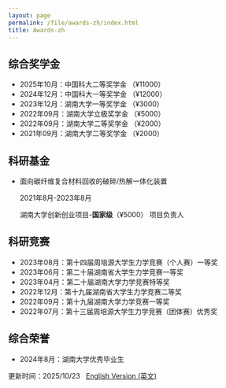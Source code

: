 ```yaml
---
layout: page
permalink: /file/awards-zh/index.html
title: Awards-zh
---
```


## 综合奖学金

- 2025年10月：中国科大二等奖学金 （¥11000）<br>
- 2024年12月：中国科大一等奖学金 （¥12000）<br>
- 2023年12月：湖南大学一等奖学金 （¥3000）<br>
- 2022年09月：湖南大学立极奖学金 （¥5000）<br>
- 2022年09月：湖南大学二等奖学金 （¥2000）<br>
- 2021年09月：湖南大学二等奖学金 （¥2000）<br>

## 科研基金

- 面向碳纤维复合材料回收的破碎/热解一体化装置 

  2021年8月-2023年8月 <br>
  
  湖南大学创新创业项目-**国家级**（¥5000） 项目负责人 <br>

## 科研竞赛

- 2023年08月：第十四届周培源大学生力学竞赛（个人赛）一等奖 <br>
- 2023年06月：第二十届湖南省大学生力学竞赛一等奖 <br>
- 2023年04月：第二十届湖南大学力学竞赛特等奖 <br>
- 2022年12月：第十九届湖南省大学生力学竞赛二等奖 <br>
- 2022年09月：第十九届湖南大学力学竞赛一等奖 <br>
- 2022年07月：第十三届周培源大学生力学竞赛（团体赛）优秀奖 <br>

## 综合荣誉

- 2024年8月：湖南大学优秀毕业生 <br>

更新时间：2025/10/23 &nbsp; [English Version (英文)](https://itskkk.github.io/awards/)
